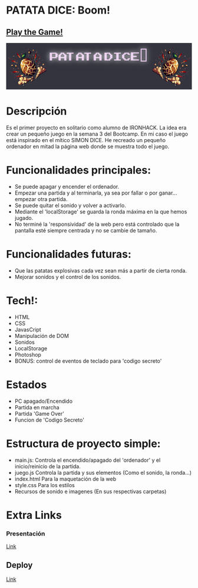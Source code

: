 
# PATATA DICE: Boom!

## [Play the Game!](https://mdasier.github.io/patataDice/)

![Game Logo](https://github.com/MDasier/patataDice/blob/master/images/fondos/fondoFooterConColor.png)


# Descripción

Es el primer proyecto en solitario como alumno de IRONHACK. La idea era crear un pequeño juego en la semana 3 del Bootcamp.
En mi caso el juego está inspirado en el mítico SIMON DICE.
He recreado un pequeño ordenador en mitad la página web donde se muestra todo el juego.


# Funcionalidades principales:

- Se puede apagar y encender el ordenador.
- Empezar una partida y al terminarla, ya sea por fallar o por ganar... empezar otra partida.
- Se puede quitar el sonido y volver a activarlo.
- Mediante el 'localStorage' se guarda la ronda máxima en la que hemos jugado.
- No terminé la 'responsividad' de la web pero está controlado que la pantalla esté siempre centrada y no se cambie de tamaño.

# Funcionalidades futuras:

- Que las patatas explosivas cada vez sean más a partir de cierta ronda.
- Mejorar sonidos y el control de los sonidos.


# Tech!:

- HTML
- CSS
- JavasCript
- Manipulación de DOM
- Sonidos
- LocalStorage
- Photoshop
- BONUS: control de eventos de teclado para 'codigo secreto'

# Estados

- PC apagado/Encendido
- Partida en marcha
- Partida 'Game Over'
- Funcion de 'Codigo Secreto'


# Estructura de proyecto simple:

- main.js: Controla el encendido/apagado del 'ordenador' y el inicio/reinicio de la partida.
- juego.js Controla la partida y sus elementos (Como el sonido, la ronda...)
- index.html Para la maquetación de la web
- style.css Para los estilos
- Recursos de sonido e imagenes (En sus respectivas carpetas)


# Extra Links 
### Presentación
[Link]()

## Deploy
[Link](https://mdasier.github.io/patataDice/)